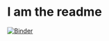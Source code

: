 # I am the readme

[![Binder](https://mybinder.org/badge_logo.svg)](https://mybinder.org/v2/gh/HIDA-Datathon/HIDA-Neurones/tensorflow?urlpath=%2Fvoila%2Frender%2FWidgeTing.ipynb)
